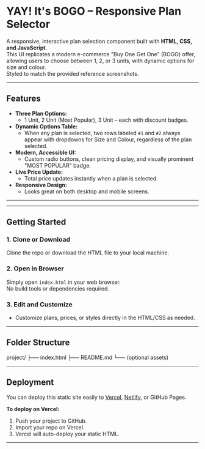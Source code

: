 # YAY! It's BOGO – Responsive Plan Selector

A responsive, interactive plan selection component built with **HTML, CSS, and JavaScript**.  
This UI replicates a modern e-commerce "Buy One Get One" (BOGO) offer, allowing users to choose between 1, 2, or 3 units, with dynamic options for size and colour.  
Styled to match the provided reference screenshots.

---

## Features

- **Three Plan Options:**  
  - 1 Unit, 2 Unit (Most Popular), 3 Unit – each with discount badges.
- **Dynamic Options Table:**  
  - When any plan is selected, two rows labeled `#1` and `#2` always appear with dropdowns for Size and Colour, regardless of the plan selected.
- **Modern, Accessible UI:**  
  - Custom radio buttons, clean pricing display, and visually prominent "MOST POPULAR" badge.
- **Live Price Update:**  
  - Total price updates instantly when a plan is selected.
- **Responsive Design:**  
  - Looks great on both desktop and mobile screens.

---


---

## Getting Started

### 1. Clone or Download

Clone the repo or download the HTML file to your local machine.

### 2. Open in Browser

Simply open `index.html` in your web browser.  
No build tools or dependencies required.

### 3. Edit and Customize

- Customize plans, prices, or styles directly in the HTML/CSS as needed.

---

## Folder Structure

project/
├── index.html
├── README.md
└── (optional assets)

---

## Deployment

You can deploy this static site easily to [Vercel](https://vercel.com), [Netlify](https://netlify.com), or GitHub Pages.

**To deploy on Vercel:**
1. Push your project to GitHub.
2. Import your repo on Vercel.
3. Vercel will auto-deploy your static HTML.

---
